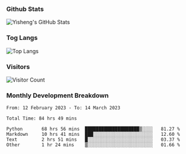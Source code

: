 ### Github Stats
![Yisheng's GitHub Stats](https://github-readme-stats-9qabuvhk1-gongyisheng.vercel.app/api?username=gongyisheng&count_private=true&show_icons=true)
### Tog Langs
![Top Langs](https://github-readme-stats-9qabuvhk1-gongyisheng.vercel.app/api/top-langs/?username=gongyisheng&layout=compact)
### Visitors
![Visitor Count](https://profile-counter.glitch.me/gongyisheng/count.svg)
### Monthly Development Breakdown
<!--START_SECTION:waka-->

```text
From: 12 February 2023 - To: 14 March 2023

Total Time: 84 hrs 49 mins

Python       68 hrs 56 mins  ████████████████████▒░░░░   81.27 %
Markdown     10 hrs 41 mins  ███░░░░░░░░░░░░░░░░░░░░░░   12.60 %
Text         2 hrs 51 mins   █░░░░░░░░░░░░░░░░░░░░░░░░   03.37 %
Other        1 hr 24 mins    ▒░░░░░░░░░░░░░░░░░░░░░░░░   01.66 %
```

<!--END_SECTION:waka-->
